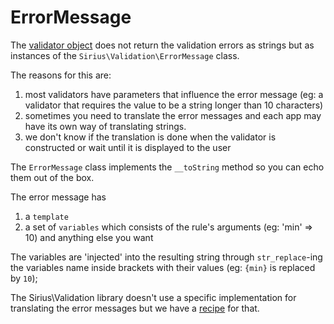 # ErrorMessage

The [validator object](validator.md) does not return the validation errors as strings but as instances of the `Sirius\Validation\ErrorMessage` class.

The reasons for this are:

1. most validators have parameters that influence the error message (eg: a validator that requires the value to be a string longer than 10 characters)
2. sometimes you need to translate the error messages and each app may have its own way of translating strings.
3. we don't know if the translation is done when the validator is constructed or wait until it is displayed to the user

The `ErrorMessage` class implements the `__toString` method so you can echo them out of the box.

The error message has

1. a `template`
2. a set of `variables` which consists of the rule's arguments (eg: 'min' => 10) and anything else you want

The variables are 'injected' into the resulting string through `str_replace`-ing the variables name inside brackets with their values (eg: `{min}` is replaced by `10`);

The Sirius\Validation library doesn't use a specific implementation for translating the error messages but we have a [recipe](translate_messages.md) for that.